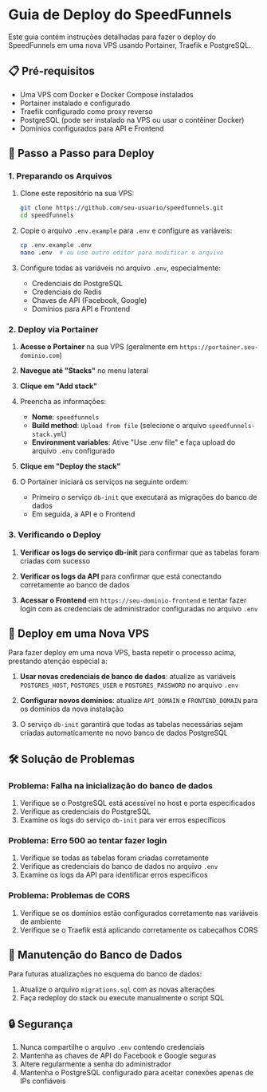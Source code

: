 # Guia de Deploy do SpeedFunnels

Este guia contém instruções detalhadas para fazer o deploy do SpeedFunnels em uma nova VPS usando Portainer, Traefik e PostgreSQL.

## 📋 Pré-requisitos

- Uma VPS com Docker e Docker Compose instalados
- Portainer instalado e configurado
- Traefik configurado como proxy reverso
- PostgreSQL (pode ser instalado na VPS ou usar o contêiner Docker)
- Domínios configurados para API e Frontend

## 🚀 Passo a Passo para Deploy

### 1. Preparando os Arquivos

1. Clone este repositório na sua VPS:
   ```bash
   git clone https://github.com/seu-usuario/speedfunnels.git
   cd speedfunnels
   ```

2. Copie o arquivo `.env.example` para `.env` e configure as variáveis:
   ```bash
   cp .env.example .env
   nano .env  # ou use outro editor para modificar o arquivo
   ```

3. Configure todas as variáveis no arquivo `.env`, especialmente:
   - Credenciais do PostgreSQL
   - Credenciais do Redis
   - Chaves de API (Facebook, Google)
   - Domínios para API e Frontend

### 2. Deploy via Portainer

1. **Acesse o Portainer** na sua VPS (geralmente em `https://portainer.seu-dominio.com`)

2. **Navegue até "Stacks"** no menu lateral

3. **Clique em "Add stack"**

4. Preencha as informações:
   - **Nome**: `speedfunnels`
   - **Build method**: `Upload from file` (selecione o arquivo `speedfunnels-stack.yml`)
   - **Environment variables**: Ative "Use .env file" e faça upload do arquivo `.env` configurado

5. **Clique em "Deploy the stack"**

6. O Portainer iniciará os serviços na seguinte ordem:
   - Primeiro o serviço `db-init` que executará as migrações do banco de dados
   - Em seguida, a API e o Frontend

### 3. Verificando o Deploy

1. **Verificar os logs do serviço db-init** para confirmar que as tabelas foram criadas com sucesso

2. **Verificar os logs da API** para confirmar que está conectando corretamente ao banco de dados

3. **Acessar o Frontend** em `https://seu-dominio-frontend` e tentar fazer login com as credenciais de administrador configuradas no arquivo `.env`

## 🔄 Deploy em uma Nova VPS

Para fazer deploy em uma nova VPS, basta repetir o processo acima, prestando atenção especial a:

1. **Usar novas credenciais de banco de dados**: atualize as variáveis `POSTGRES_HOST`, `POSTGRES_USER` e `POSTGRES_PASSWORD` no arquivo `.env`

2. **Configurar novos domínios**: atualize `API_DOMAIN` e `FRONTEND_DOMAIN` para os domínios da nova instalação

3. O serviço `db-init` garantirá que todas as tabelas necessárias sejam criadas automaticamente no novo banco de dados PostgreSQL

## 🛠️ Solução de Problemas

### Problema: Falha na inicialização do banco de dados

1. Verifique se o PostgreSQL está acessível no host e porta especificados
2. Verifique as credenciais do PostgreSQL
3. Examine os logs do serviço `db-init` para ver erros específicos

### Problema: Erro 500 ao tentar fazer login

1. Verifique se todas as tabelas foram criadas corretamente
2. Verifique as credenciais do banco de dados no arquivo `.env`
3. Examine os logs da API para identificar erros específicos

### Problema: Problemas de CORS

1. Verifique se os domínios estão configurados corretamente nas variáveis de ambiente
2. Verifique se o Traefik está aplicando corretamente os cabeçalhos CORS

## 📄 Manutenção do Banco de Dados

Para futuras atualizações no esquema do banco de dados:

1. Atualize o arquivo `migrations.sql` com as novas alterações
2. Faça redeploy do stack ou execute manualmente o script SQL

## 🔒 Segurança

1. Nunca compartilhe o arquivo `.env` contendo credenciais
2. Mantenha as chaves de API do Facebook e Google seguras
3. Altere regularmente a senha do administrador
4. Mantenha o PostgreSQL configurado para aceitar conexões apenas de IPs confiáveis

